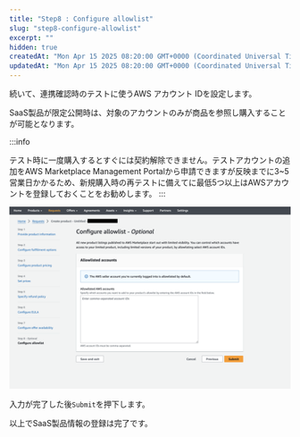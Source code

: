 ```yaml
---
title: "Step8 : Configure allowlist"
slug: "step8-configure-allowlist"
excerpt: ""
hidden: true
createdAt: "Mon Apr 15 2025 08:20:00 GMT+0000 (Coordinated Universal Time)"
updatedAt: "Mon Apr 15 2025 08:20:00 GMT+0000 (Coordinated Universal Time)"
---
```

続いて、連携確認時のテストに使うAWS アカウント IDを設定します。

SaaS製品が限定公開時は、対象のアカウントのみが商品を参照し購入することが可能となります。

:::info

テスト時に一度購入するとすぐには契約解除できません。テストアカウントの追加をAWS Marketplace Management Portalから申請できますが反映までに3~5営業日かかるため、新規購入時の再テストに備えてに最低5つ以上はAWSアカウントを登録しておくことをお勧めします。
:::

![](/ja/img/part-4/aws-marketplace-integration/product-submission/step8-configure-allowlist/step8-configure-allowlist-1.png)


入力が完了した後`Submit`を押下します。

以上でSaaS製品情報の登録は完了です。
